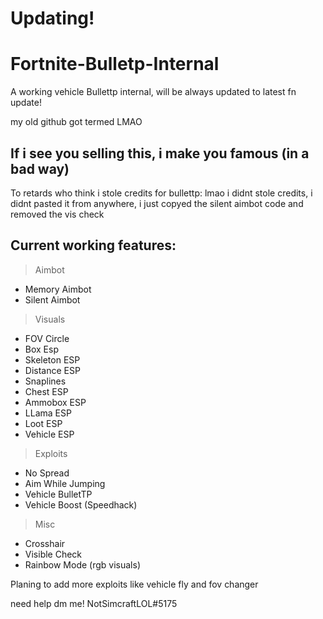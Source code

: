 # Updating!

# Fortnite-Bulletp-Internal
A working vehicle Bullettp internal, will be always updated to latest fn update!

my old github got termed LMAO

## If i see you selling this, i make you famous (in a bad way)

To retards who think i stole credits for bullettp: lmao i didnt stole credits, i didnt pasted it from anywhere, i just copyed the silent aimbot code and removed the vis check

## Current working features:

> Aimbot
 - Memory Aimbot
 - Silent Aimbot

> Visuals

 - FOV Circle
 - Box Esp
 - Skeleton ESP
 - Distance ESP
 - Snaplines
 - Chest ESP
 - Ammobox ESP
 - LLama ESP
 - Loot ESP
 - Vehicle ESP

> Exploits

 - No Spread
 - Aim While Jumping
 - Vehicle BulletTP
 - Vehicle Boost (Speedhack)

> Misc

 - Crosshair
 - Visible Check
 - Rainbow Mode (rgb visuals)


Planing to add more exploits like vehicle fly and fov changer

need help dm me! NotSimcraftLOL#5175
